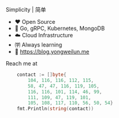Simplicity | 简单
- ❤️ Open Source
- 💪 Go, gRPC, Kubernetes, MongoDB
- ☁️ Cloud Infrastructure
- ㈻ Always learning
- 📒 https://blog.yongweilun.me

Reach me at

```go
	contact := []byte{
		104, 116, 116, 112, 115,
		58, 47, 47, 116, 119, 105,
		116, 116, 101, 114, 46, 99,
		111, 109, 47, 119, 101,
		105, 108, 117, 110, 56, 50, 54}
	fmt.Println(string(contact))
```
